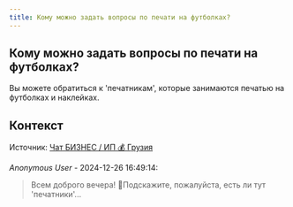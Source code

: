 ```yaml
---
title: Кому можно задать вопросы по печати на футболках?
---
```


## Кому можно задать вопросы по печати на футболках?

Вы можете обратиться к 'печатникам', которые занимаются печатью на футболках и наклейках.

## Контекст

Источник: [Чат БИЗНЕС / ИП 💰 Грузия](https://t.me/ip_ge)

_Anonymous User_ - 2024-12-26 16:49:14:

> Всем доброго вечера! 👋Подскажите, пожалуйста, есть ли тут 'печатники'...
